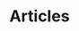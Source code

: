 ---
layout: project
title: "Articles"
description: "All my articles"
header-img: "img/home-bg.jpg"
category: project1
---